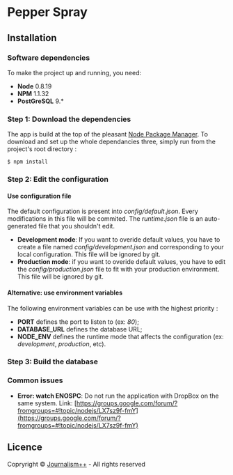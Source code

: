 # Pepper Spray
## Installation
### Software dependencies
To make the project up and running, you need:

* **Node** 0.8.19
* **NPM** 1.1.32
* **PostGreSQL** 9.*


### Step 1: Download the dependencies
The app is build at the top of the pleasant [Node Package Manager](http://npmjs.org/). To download and set up the whole dependancies three, simply run from the project's root directory :

    $ npm install

### Step 2: Edit the configuration
#### Use configuration file
The default configuration is present into *config/default.json*. Every modifications in this file will be commited. The *runtime.json* file is an auto-generated file that you shouldn't edit.

* **Development mode**: If you want to overide default values, you have to create a file named *config/development.json* and corresponding to your local configuration. This file will be ignored by git. 
* **Production mode**: if you want to overide default values, you have to edit the *config/production.json* file to fit with your production environment. This file will be ignored by git.

#### Alternative: use environment variables
The following environment variables can be use with the highest priority :

* **PORT** defines the port to listen to (ex: *80*);
* **DATABASE_URL** defines the database URL;
* **NODE_ENV** defines the runtime mode that affects the configuration (ex: *development*, *production*, etc).

### Step 3: Build the database


### Common issues
* **Error: watch ENOSPC**: Do not run the application with DropBox on the same system.
Link: [https://groups.google.com/forum/?fromgroups=#!topic/nodejs/LX7sz9f-fmY](https://groups.google.com/forum/?fromgroups=#!topic/nodejs/LX7sz9f-fmY)

## Licence
Copryright © [Journalism++](http://jplusplus.org) - All rights reserved
